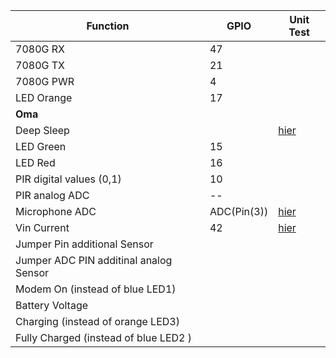 | Function                 | GPIO |  Unit Test |
|--------------------------|------|---|
| 7080G RX                 | 47  |   |
| 7080G TX                 | 21   |   |
| 7080G PWR                | 4    |   |
| LED Orange               | 17   |   |
| **Oma**                  |      |   |
| Deep Sleep | |[hier](deepsleep/main.py)|
| LED Green                | 15   |   |
| LED Red                  | 16   |   |
| PIR digital values (0,1) | 10    |   |
| PIR analog ADC           | --   |   |
| Microphone ADC           |   ADC(Pin(3))   | [hier](microphone/main.py)  |
| Vin Current           |   42   | [hier](checkif7080Gpwron/main.py)  |
| Jumper Pin additional Sensor         |      |   |
| Jumper ADC PIN  additinal analog Sensor         |      |   |
| Modem On (instead of blue LED1)          |      |   |
| Battery Voltage           |      |   |
| Charging (instead of orange  LED3)         |      |   |
| Fully Charged (instead of blue LED2 )         |      |   |
